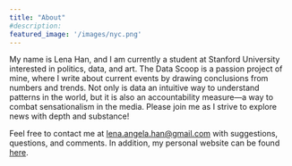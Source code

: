 ```yaml
---
title: "About"
#description:
featured_image: '/images/nyc.png'
---
```

My name is Lena Han, and I am currently a student at Stanford University interested in politics, data, and art. The Data Scoop is a passion project of mine, where I write about current events by drawing conclusions from numbers and trends. Not only is data an intuitive way to understand patterns in the world, but it is also an accountability measure—a way to combat sensationalism in the media. Please join me as I strive to explore news with depth and substance!

Feel free to contact me at lena.angela.han@gmail.com with suggestions, questions, and comments. In addition, my personal website can be found [here](https://lenahan.me/).

